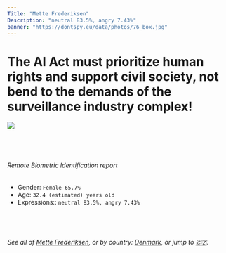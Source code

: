 ```yaml
---
Title: "Mette Frederiksen"
Description: "neutral 83.5%, angry 7.43%"
banner: "https://dontspy.eu/data/photos/76_box.jpg"
---
```


# The AI Act must prioritize human rights and support civil society, not bend to the demands of the surveillance industry complex!

<link rel="stylesheet" type="text/css" href="/css/blog.css" />

<div class="is-fake" hidden>

_This image is **clearly fake**_, yet we [continue to collect them because the AI Act negotiations](/blog/why-deepfake/) are heading in a direction that will only make people's lives more complicated. For a more in-depth explanation, read: [Double threat: why losing the battle against Face Biometrics would fuel the proliferation of deepfakes](/blog/the-dual-threat-how-losing-the-biometric-battle-fuels-deepfake-proliferation/).


</div>

<!-- <img src="https://dontspy.eu/data/photos/54_box.jpg" /> -->
<img src="https://dontspy.eu/data/photos/76_box.jpg" />

## <br>

###### Remote Biometric Identification report

* <span class="label">Gender:</span> `Female 65.7%`
* <span class="label">Age:</span> `32.4 (estimated) years old`
* <span class="label">Expressions::</span> `neutral 83.5%, angry 7.43%`

## <br>

###### See all of [Mette Frederiksen](/policymaker#Mette%20Frederiksen), or by country: [Denmark](/country#Denmark), or jump to [🇨🇿](/x/251).

## <br>
